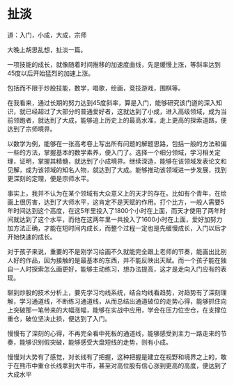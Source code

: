 # 扯淡
[url]: (https://t.zsxq.com/qrjiYfy)

道：入门，小成，大成，宗师

大晚上胡思乱想，扯淡一篇。

一项技能的成长，就像随着时间推移的加速度曲线，先是缓慢上涨，等斜率达到45度以后开始猛烈的加速上涨。


包括而不限于炒股技能，数学，唱歌，绘画，竞技游戏，围棋等。


在我看来，通过长期的努力达到45度斜率，算是入门，能够研究该门道的深入知识，就已经超过了大部分的普通爱好者，这就达到了小成，进入高级领域，成为当前领跑者，就达到了大成，能够追上历史上的最高水准，走上更高的探索道路，便达到了宗师境界。


以数学为例，能够在一张高考卷上写出所有问题的解题思路，包括一般的方法和偏一些的方法，掌握基本的数学素养，便入门了。选择一个细分领域，学习相关定理，证明，掌握其精髓，就达到了小成境界。继续深造，能够在该领域发表论文和见解，成为该领域的知名人物，就达到了大成。能够推动该领域进一步发展，找到更深刻的定理，便是宗师水平。


事实上，我并不认为在某个领域有大众意义上的天才的存在。比如有个青年，在绘画上很厉害，达到了大师水平，这肯定不是天赋的作用。打个比方，一般人需要5年时间达到这个高度，在这5年里投入了1800个小时在上面，而天才使用了两年时间就达到了这个水平，而他在这两年里一共投入了1600小时在上面，爱好加努力加方法正确，才能在短时间内成长，而整个过程一定也是先缓慢成长，入门以后才开始快速的成长。


对于孩子来说，重要的不是刚学习绘画不久就能完全跟上老师的节奏，能画出比别人好的作品，因为接触的是最基本的东西，并不能反映出天赋。而一个孩子能在独自一人时探索怎么画更好，能够主动练习，想办法提高，这才是走向入门应有的表现。


聊到炒股的技术分析上，要先学习均线系统，结合均线看趋势，对趋势有了深刻理解，学习通道线，不断练习通道线，从而总结出通道破位的走势心得，能够抓住向上突破那一笔带来的大幅涨幅，能够在实战中应用，学会在压力位空仓，在支撑位重仓，破位坚决止损，便达到了入门。

慢慢有了深刻的心得，不再完全看中死板的通道线，能够感受到主力一路走来的节奏，能够识别假突破，能够感受大盘短线的走势，则有小成。

慢慢对大势有了感觉，对长线有了把握，这种把握是建立在视野和境界之上的，敢于在熊市中重仓长线拿到大牛市，甚至对高位股有信心涨到更高的高度，便达到了大成水平